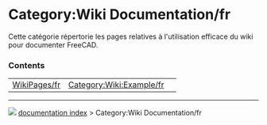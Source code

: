 # Category:Wiki Documentation/fr
Cette catégorie répertorie les pages relatives à l\'utilisation efficace du wiki pour documenter FreeCAD.

### Contents

|     |     |     |
| --- | --- | --- |
| [WikiPages/fr](wiki/WikiPages/fr.md) | [Category:Wiki:Example/fr](wiki/Category_Wiki_Example/fr.md) |



---
![](images/Right_arrow.png) [documentation index](../README.md) > Category:Wiki Documentation/fr

